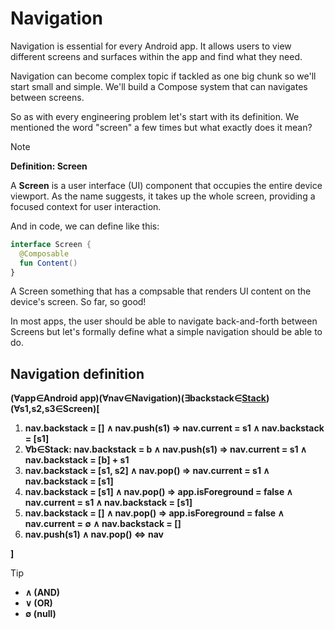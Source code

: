 # Navigation

Navigation is essential for every Android app. 
It allows users to view different screens and surfaces within the app
and find what they need.

Navigation can become complex topic if tackled as one big chunk so we'll start
small and simple. We'll build a Compose system that can navigates between screens.

So as with every engineering problem let's start with its definition.
We mentioned the word "screen" a few times but what exactly does it mean?

> [!NOTE]
> **Definition: Screen**
> 
> A **Screen** is a user interface (UI) component that occupies the entire device viewport. As the name suggests, it takes up the whole screen, providing a focused context for user interaction.

And in code, we can define like this:
```kotlin
interface Screen {
  @Composable
  fun Content()
}
```

A Screen something that has a compsable that renders UI content on the device's screen. So far, so good!

In most apps, the user should be able to navigate back-and-forth between Screens but let's formally define what a simple navigation should be able to do.

## Navigation definition
 
**(∀app∈Android app)(∀nav∈Navigation)(∃backstack∈[Stack](https://en.wikipedia.org/wiki/Stack_(abstract_data_type)))(∀s1,s2,s3∈Screen)[**

1. **nav.backstack = [] ∧ nav.push(s1) ⇒ nav.current = s1 ∧ nav.backstack = [s1]**
2. **∀b∈Stack: nav.backstack = b ∧ nav.push(s1) ⇒ nav.current = s1 ∧ nav.backstack = [b] + s1**
3. **nav.backstack = [s1, s2] ∧ nav.pop() ⇒ nav.current = s1 ∧ nav.backstack = [s1]**
4. **nav.backstack = [s1] ∧ nav.pop() ⇒ app.isForeground = false ∧ nav.current = s1 ∧ nav.backstack = [s1]**
5. **nav.backstack = [] ∧ nav.pop() ⇒ app.isForeground = false ∧ nav.current = ∅ ∧ nav.backstack = []**
6. **nav.push(s1) ∧ nav.pop() ⇔ nav**

**]**

> [!TIP]
> - **∧ (AND)**
> - **∨ (OR)**
> - **∅ (null)**
